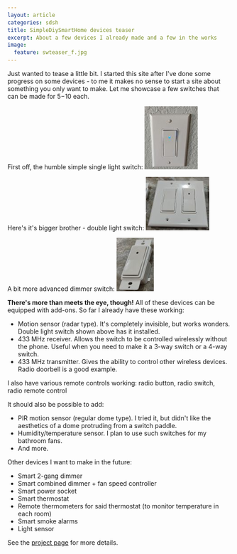 ```yaml
---
layout: article
categories: sdsh
title: SimpleDiySmartHome devices teaser
excerpt: About a few devices I already made and a few in the works 
image:
  feature: swteaser_f.jpg
---
```


Just wanted to tease a little bit. I started this site after I've done some progress on some devices - to me it makes no sense to start a site about something you only want to make. Let me showcase a few switches that can be made for $5-$10 each.

First off, the humble simple single light switch:
[![](/images/swteaser-1g_t.jpg)](/images/swteaser-1g.jpg)

Here's it's bigger brother - double light switch:
[![](/images/swteaser-2g_t.jpg)](/images/swteaser-2g.jpg)

A bit more advanced dimmer switch:
[![](/images/swteaser-dimmer_t.jpg)](/images/swteaser-dimmer.jpg)

**There's more than meets the eye, though!** All of these devices can be equipped with add-ons. So far I already have these working:
- Motion sensor (radar type). It's completely invisible, but works wonders. Double light switch shown above has it installed. 
- 433 MHz receiver. Allows the switch to be controlled wirelessly without the phone. Useful when you need to make it a 3-way switch or a 4-way switch.
- 433 MHz transmitter. Gives the ability to control other wireless devices. Radio doorbell is a good example.

I also have various remote controls working: radio button, radio switch, radio remote control

It should also be possible to add:
- PIR motion sensor (regular dome type). I tried it, but didn't like the aesthetics of a dome protruding from a switch paddle.
- Humidity/temperature sensor. I plan to use such switches for my bathroom fans.
- And more.

Other devices I want to make in the future:
- Smart 2-gang dimmer
- Smart combined dimmer + fan speed controller
- Smart power socket
- Smart thermostat
- Remote thermometers for said thermostat (to monitor temperature in each room)
- Smart smoke alarms
- Light sensor

See the [project page](/sdsh/) for more details.
